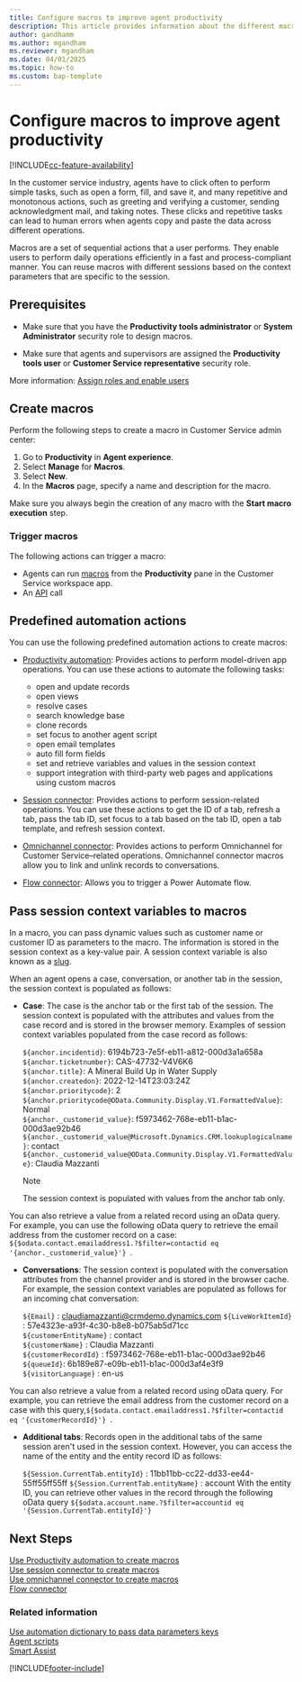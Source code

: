```yaml
---
title: Configure macros to improve agent productivity
description: This article provides information about the different macros that can be made available to agents and how to configure them in app profile manager.
author: gandhamm
ms.author: mgandham
ms.reviewer: mgandham
ms.date: 04/01/2025
ms.topic: how-to
ms.custom: bap-template
---
```


# Configure macros to improve agent productivity

[!INCLUDE[cc-feature-availability](../../includes/cc-feature-availability.md)]

In the customer service industry, agents have to click often to perform simple tasks, such as open a form, fill, and save it, and many repetitive and monotonous actions, such as greeting and verifying a customer, sending acknowledgment mail, and taking notes. These clicks and repetitive tasks can lead to human errors when agents copy and paste the data across different operations.

Macros are a set of sequential actions that a user performs. They enable users to perform daily operations efficiently in a fast and process-compliant manner. You can reuse macros with different sessions based on the context parameters that are specific to the session.

## Prerequisites

- Make sure that you have the **Productivity tools administrator**  or **System Administrator** security role to design macros.

- Make sure that agents and supervisors are assigned the **Productivity tools user** or **Customer Service representative** security role.

More information: [Assign roles and enable users](../implement/add-users-assign-roles.md)

## Create macros

Perform the following steps to create a macro in Customer Service admin center:
1. Go to **Productivity** in **Agent experience**. 
2. Select **Manage** for **Macros**. 
3. Select **New**. 
1. In the **Macros** page, specify a name and description for the macro.

Make sure you always begin the creation of any macro with the **Start macro execution** step.

### Trigger macros

The following actions can trigger a macro:

- Agents can run [macros](../use/oc-agent-scripts.md#macro) from the **Productivity** pane in the Customer Service workspace app.
- An [API](../develop/reference/methods/runMacro.md) call


## Predefined automation actions

You can use the following predefined automation actions to create macros:

- [Productivity automation](macros-productivity-automation.md): Provides actions to perform model-driven app operations. You can use these actions to automate the following tasks:
  - open and update records
  - open views
  - resolve cases
  - search knowledge base
  - clone records
  - set focus to another agent script
  - open email templates
  - auto fill form fields
  - set and retrieve variables and values in the session context
  - support integration with third-party web pages and applications using custom macros

- [Session connector](macros-session-action.md): Provides actions to perform session-related operations. You can use these actions to get the ID of a tab, refresh a tab, pass the tab ID, set focus to a tab based on the tab ID, open a tab template, and refresh session context.

- [Omnichannel connector](macros-omnichannel-action.md): Provides actions to perform Omnichannel for Customer Service&ndash;related operations. Omnichannel connector macros allow you to link and unlink records to conversations.

- [Flow connector](macro-flow-connector.md): Allows you to trigger a Power Automate flow.

## Pass session context variables to macros

In a macro, you can pass dynamic values such as customer name or customer ID as parameters to the macro. The information is stored in the session context as a key-value pair. A session context variable is also known as a [slug](automation-dictionary-keys.md#slugs). 

When an agent opens a case, conversation, or another tab in the session, the session context is populated as follows:
 
- **Case**: The case is the anchor tab or the first tab of the session. The session context is populated with the attributes and values from the case record and is stored in the browser memory. Examples of session context variables populated from the case record as follows:  

   `${anchor.incidentid}`: 6194b723-7e5f-eb11-a812-000d3a1a658a  
   `${anchor.ticketnumber}`: CAS-47732-V4V6K6  
   `${anchor.title}`: A Mineral Build Up in Water Supply  
   `${anchor.createdon}`: 2022-12-14T23:03:24Z  
   `${anchor.prioritycode}`: 2  
   `${anchor.prioritycode@OData.Community.Display.V1.FormattedValue}`: Normal   
   `${anchor._customerid_value}`: f5973462-768e-eb11-b1ac-000d3ae92b46   
   `${anchor._customerid_value@Microsoft.Dynamics.CRM.lookuplogicalname}`: contact   
   `${anchor._customerid_value@OData.Community.Display.V1.FormattedValue}`: Claudia Mazzanti   

  > [!NOTE]
  > The session context is populated with values from the anchor tab only.

 You can also retrieve a value from a related record using an oData query. For example, you can use the following oData query to retrieve the email address from the customer record on a case: `${$odata.contact.emailaddress1.?$filter=contactid eq '{anchor._customerid_value}'} `.

- **Conversations**: The session context is populated with the conversation attributes from the channel provider and is stored in the browser cache. For example, the session context variables are populated as follows for an incoming chat conversation:  

   `${Email}` : claudiamazzanti@crmdemo.dynamics.com 
   `${LiveWorkItemId}` : 57e4323e-a93f-4c30-b8e8-b075ab5d71cc  
   `${customerEntityName}` : contact  
   `${customerName}` : Claudia Mazzanti  
   `${customerRecordId}` : f5973462-768e-eb11-b1ac-000d3ae92b46  
   `${queueId}`: 6b189e87-e09b-eb11-b1ac-000d3af4e3f9  
   `${visitorLanguage}` : en-us  

 You can also retrieve a value from a related record using oData query. For example, you can retrieve the email address from the customer record on a case with this query,`${$odata.contact.emailaddress1.?$filter=contactid eq '{customerRecordId}'} `.

- **Additional tabs**: Records open in the additional tabs of the same session aren't used in the session context. However, you can access the name of the entity and the entity record ID as follows: 
 
    `${Session.CurrentTab.entityId}` : 11bb11bb-cc22-dd33-ee44-55ff55ff55ff 
    `${Session.CurrentTab.entityName}` : account 
  With the entity ID, you can retrieve other values in the record through the following oData query `${$odata.account.name.?$filter=accountid eq '{Session.CurrentTab.entityId}'}`

## Next Steps
[Use Productivity automation to create macros](macros-productivity-automation.md)  
[Use session connector to create macros](macros-session-action.md)  
[Use omnichannel connector to create macros](macros-omnichannel-action.md)    
[Flow connector](macro-flow-connector.md)  
    
### Related information

[Use automation dictionary to pass data parameters keys](automation-dictionary-keys.md)  
[Agent scripts](agent-scripts.md)  
[Smart Assist](smart-assist.md)  


[!INCLUDE[footer-include](../../includes/footer-banner.md)]
